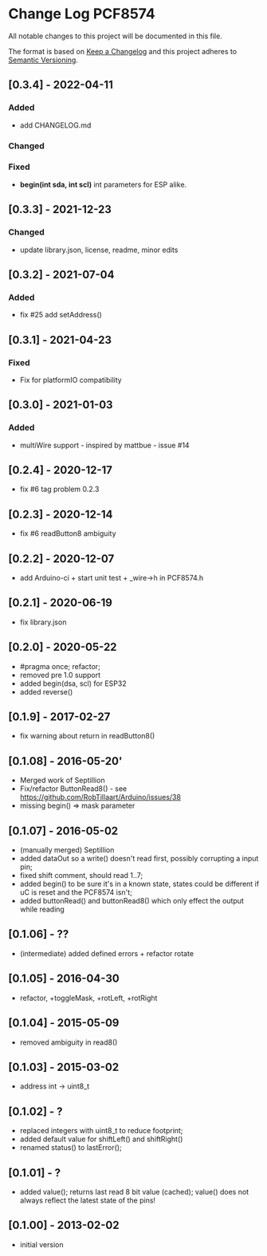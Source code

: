 # Change Log PCF8574

All notable changes to this project will be documented in this file.

The format is based on [Keep a Changelog](http://keepachangelog.com/)
and this project adheres to [Semantic Versioning](http://semver.org/).


## [0.3.4] - 2022-04-11

### Added
- add CHANGELOG.md

### Changed

### Fixed
- **begin(int sda, int scl)** int parameters for ESP alike.


## [0.3.3] - 2021-12-23  

### Changed
- update library.json, license, readme, minor edits


## [0.3.2] - 2021-07-04

### Added 
- fix #25 add setAddress()


## [0.3.1] - 2021-04-23

### Fixed
- Fix for platformIO compatibility


## [0.3.0] - 2021-01-03

### Added 
- multiWire support - inspired by mattbue - issue #14


## [0.2.4] - 2020-12-17
- fix #6 tag problem 0.2.3

## [0.2.3] - 2020-12-14
- fix #6 readButton8 ambiguity

## [0.2.2] - 2020-12-07
- add Arduino-ci + start unit test + _wire->h in PCF8574.h

## [0.2.1] - 2020-06-19
- fix library.json

## [0.2.0] - 2020-05-22
- #pragma once; refactor;
- removed pre 1.0 support
- added begin(dsa, scl) for ESP32
- added reverse()

## [0.1.9] - 2017-02-27
- fix warning about return in readButton8()

## [0.1.08] - 2016-05-20'
-  Merged work of Septillion
- Fix/refactor ButtonRead8() - see https://github.com/RobTillaart/Arduino/issues/38
- missing begin() => mask parameter

## [0.1.07] - 2016-05-02  
- (manually merged) Septillion
- added dataOut so a write() doesn't read first,
   possibly corrupting a input pin;
- fixed shift comment, should read 1..7;
- added begin() to be sure it's in a known state,
  states could be different if uC is reset and the PCF8574 isn't;
- added buttonRead() and buttonRead8()
  which only effect the output while reading

## [0.1.06] - ??
- (intermediate) added defined errors + refactor rotate

## [0.1.05] - 2016-04-30
-  refactor, +toggleMask, +rotLeft, +rotRight

## [0.1.04] - 2015-05-09
- removed ambiguity in read8()

## [0.1.03] - 2015-03-02
- address int -> uint8_t

## [0.1.02] - ?
- replaced integers with uint8_t to reduce footprint;
- added default value for shiftLeft() and shiftRight()
- renamed status() to lastError();

## [0.1.01] - ?
- added value(); returns last read 8 bit value (cached);
  value() does not always reflect the latest state of the pins!

## [0.1.00] - 2013-02-02
- initial version
